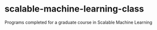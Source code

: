 scalable-machine-learning-class
===============================

Programs completed for a graduate course in Scalable Machine Learning
